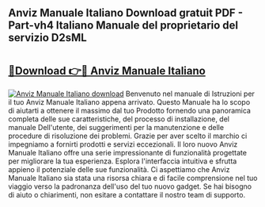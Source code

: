 ## Anviz Manuale Italiano Download gratuit PDF - Part-vh4 Italiano Manuale del proprietario del servizio D2sML

# <h2><a href="http://dff426k.blite.top/?on=Anviz+Manuale+Italiano">🔗Download 👉🔴 Anviz Manuale Italiano</a></h2>

[![Anviz Manuale Italiano download](https://i.imgur.com/lujVjoI.png)](http://dff426k.blite.top/?on=Anviz+Manuale+Italiano)
Benvenuto nel manuale di Istruzioni per il tuo Anviz Manuale Italiano appena arrivato. Questo Manuale ha lo scopo di aiutarti a ottenere il massimo dal tuo Prodotto fornendo una panoramica completa delle sue caratteristiche, del processo di installazione, del manuale Dell'utente, dei suggerimenti per la manutenzione e delle procedure di risoluzione dei problemi. Grazie per aver scelto il marchio ci impegniamo a fornirti prodotti e servizi eccezionali. Il loro nuovo Anviz Manuale Italiano offre una serie impressionante di funzionalità progettate per migliorare la tua esperienza. Esplora l'interfaccia intuitiva e sfrutta appieno il potenziale delle sue funzionalità. Ci aspettiamo che Anviz Manuale Italiano sia stata una risorsa chiara e di facile comprensione nel tuo viaggio verso la padronanza dell'uso del tuo nuovo gadget. Se hai bisogno di aiuto o chiarimenti, non esitare a contattare il nostro team di supporto.
